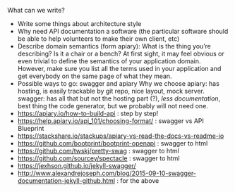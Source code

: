 What can we write?

- Write some things about architecture style
- Why need API documentation a software (the particular software should be able
  to help volunteers to make their own client, etc)
- Describe domain semantics (form apiary):
  What is the thing you’re describing? Is it a chair or a bench? At first sight,
  it may feel obvious or even trivial to define the semantics of your
  application domain. However, make sure you list all the terms used in your
  application and get everybody on the same page of what they mean.
- Possible ways to go: swagger and apiary
  Why we choose apiary: has hosting, is easily trackable by git repo, nice
  layout, mock server.
  swagger: has all that but not the hosting part (?), *less documentation*, best
  thing the code generator, but we probably will not need one.
- https://apiary.io/how-to-build-api : step by step!
- https://help.apiary.io/api_101/choosing-format/ : swagger vs API Blueprint
- https://stackshare.io/stackups/apiary-vs-read-the-docs-vs-readme-io
- https://github.com/bootprint/bootprint-openapi : swagger to html
- https://github.com/twskj/pretty-swag : swagger to html
- https://github.com/sourcey/spectacle : swagger to html
- https://jexhson.github.io/jekyll-swagger/
- http://www.alexandrejoseph.com/blog/2015-09-10-swagger-documentation-jekyll-github.html
  : for the above


